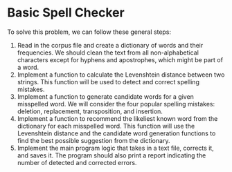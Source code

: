 # Basic Spell Checker

To solve this problem, we can follow these general steps:
1.	Read in the corpus file and create a dictionary of words and their frequencies. We should clean the text from all non-alphabetical characters except for hyphens and apostrophes, which might be part of a word.
2.	Implement a function to calculate the Levenshtein distance between two strings. This function will be used to detect and correct spelling mistakes.
3.	Implement a function to generate candidate words for a given misspelled word. We will consider the four popular spelling mistakes: deletion, replacement, transposition, and insertion.
4.	Implement a function to recommend the likeliest known word from the dictionary for each misspelled word. This function will use the Levenshtein distance and the candidate word generation functions to find the best possible suggestion from the dictionary.
5.	Implement the main program logic that takes in a text file, corrects it, and saves it. The program should also print a report indicating the number of detected and corrected errors.

